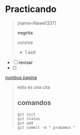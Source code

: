 # Practicando 
> [name=Nawe1337]
>
> **negrita**
> 
>*cursiva*
>
> - 1.asd
- [ ] revisar
- [ ] 
[numbus pagina](https://segurosnimbus.com/)

> esto es una cita
>
> ## comandos
>```
>git init
>git status
>git add .
>git commit -m " probamos "
>  ```
